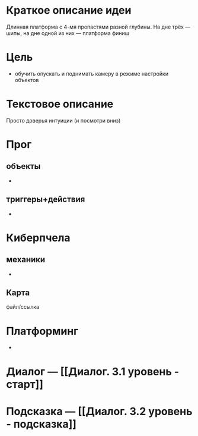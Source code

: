 # Краткое описание идеи
Длинная платформа с 4-мя пропастями разной глубины. На дне трёх — шипы, на дне одной из них — платформа финиш
# Цель
- обучить опускать и поднимать камеру в режиме настройки объектов
# Текстовое описание
Просто доверья интуиции (и посмотри вниз)
# Прог
## объекты 
-
## триггеры+действия
-
# Киберпчела
## механики
-
## Карта
файл/ссылка
# Платформинг
-
# Диалог — [[Диалог. 3.1 уровень - старт]]
# Подсказка — [[Диалог. 3.2 уровень - подсказка]]